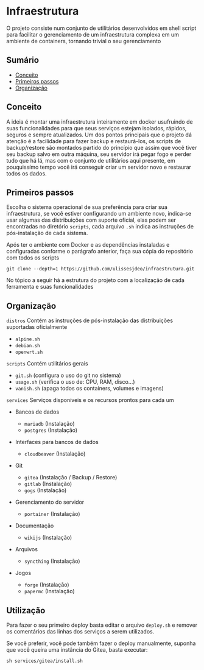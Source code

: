 # Infraestrutura

O projeto consiste num conjunto de utilitários desenvolvidos em shell script para facilitar o gerenciamento de um infraestrutura complexa em um ambiente de containers, tornando trivial o seu gerenciamento

## Sumário

- [Conceito](#conceito)
- [Primeiros passos](#primeiros-passos)
- [Organização](#organização)

## Conceito

A ideia é montar uma infraestrutura inteiramente em docker usufruindo de suas funcionalidades para que seus serviços estejam isolados, rápidos, seguros e sempre atualizados. Um dos pontos principais que o projeto dá atenção é a facilidade para fazer backup e restaurá-los, os scripts de backup/restore são montados partido do princípio que assim que você tiver seu backup salvo em outra máquina, seu servidor irá pegar fogo e perder tudo que há lá, mas com o conjunto de utilitários aqui presente, em pouquissímo tempo você irá conseguir criar um servidor novo e restaurar todos os dados.

## Primeiros passos

Escolha o sistema operacional de sua preferência para criar sua infraestrutura, se você estiver configurando um ambiente novo, indica-se usar algumas das distribuições com suporte oficial, elas podem ser encontradas no diretório `scripts`, cada arquivo `.sh` indica as instruções de pós-instalação de cada sistema.

Após ter o ambiente com Docker e as dependências instaladas e configuradas conforme o parágrafo anterior, faça sua cópia do repositório com todos os scripts

```
git clone --depth=1 https://github.com/ulissesjdeo/infraestrutura.git
```

No tópico a seguir há a estrutura do projeto com a localização de cada ferramenta e suas funcionalidades

## Organização

`distros` Contém as instruções de pós-instalação das distribuições suportadas oficialmente

- `alpine.sh`
- `debian.sh`
- `openwrt.sh`

`scripts` Contém utilitários gerais

- `git.sh` (configura o uso do git no sistema)
- `usage.sh` (verifica o uso de: CPU, RAM, disco...)
- `vanish.sh` (apaga todos os containers, volumes e imagens)

`services` Serviços disponíveis e os recursos prontos para cada um

- Bancos de dados
  - `mariadb` (Instalação)
  - `postgres` (Instalação)


- Interfaces para bancos de dados
  - `cloudbeaver` (Instalação)


- Git
  - `gitea` (Instalação / Backup / Restore)
  - `gitlab` (Instalação)
  - `gogs` (Instalação)


- Gerenciamento do servidor
  - `portainer` (Instalação)


- Documentação
  - `wikijs` (Instalação)


- Arquivos
  - `syncthing` (Instalação)


- Jogos
  - `forge` (Instalação)
  - `papermc` (Instalação)

## Utilização

Para fazer o seu primeiro deploy basta editar o arquivo `deploy.sh` e remover os comentários das linhas dos serviços a serem utilizados.

Se você preferir, você pode também fazer o deploy manualmente, suponha que você queira uma instância do Gitea, basta executar:

````
sh services/gitea/install.sh
````

